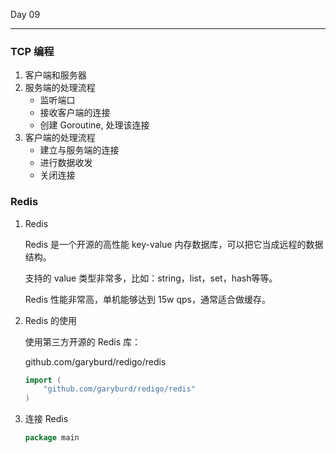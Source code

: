 Day 09

---

### TCP 编程

1. 客户端和服务器
2. 服务端的处理流程
   - 监听端口
   - 接收客户端的连接
   - 创建 Goroutine, 处理该连接
3. 客户端的处理流程
   - 建立与服务端的连接
   - 进行数据收发
   - 关闭连接

### Redis

1. Redis

   Redis 是一个开源的高性能 key-value 内存数据库，可以把它当成远程的数据结构。

   支持的 value 类型非常多，比如：string，list，set，hash等等。

   Redis 性能非常高，单机能够达到 15w qps，通常适合做缓存。

2. Redis 的使用

   使用第三方开源的 Redis 库：

   github.com/garyburd/redigo/redis

   ```go
   import (
       "github.com/garyburd/redigo/redis"
   )
   ```

3. 连接 Redis

   ```go
   package main
   ```